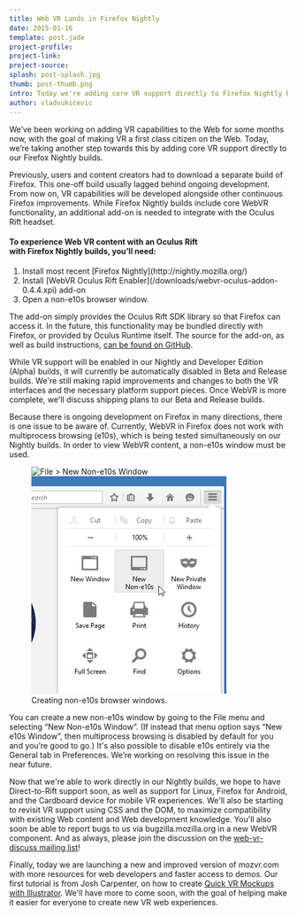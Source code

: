 ```yaml
---
title: Web VR Lands in Firefox Nightly
date: 2015-01-16
template: post.jade
project-profile:
project-link:
project-source:
splash: post-splash.jpg
thumb: post-thumb.png
intro: Today we're adding core VR support directly to Firefox Nightly builds.  Users and content creators will be able to download the latest Firefox Nightly builds and enjoy access to both experimental WebVR functionality alongside continuous Firefox improvements.
author: vladvukicevic
---
```


<p class="intro h2">We’ve been working on adding VR capabilities to the Web for some months now, with the goal of making VR a first class citizen on the Web.  Today, we’re taking another step towards this by adding core VR support directly to our Firefox Nightly builds.</p>

Previously, users and content creators had to download a separate build of Firefox.  This one-off build usually lagged behind ongoing development. From now on, VR capabilities will be developed alongside other continuous Firefox improvements.  While Firefox Nightly builds include core WebVR functionality, an additional add-on is needed to integrate with the Oculus Rift headset.

<div class="post-summary">
  <h4>
    To experience Web VR content with an Oculus Rift<br/> with
    Firefox Nightly builds, you’ll need:
  </h4>

  <ol>
    <li>Install most recent [Firefox Nightly](http://nightly.mozilla.org/)</li>
    <li>Install [WebVR Oculus Rift Enabler](/downloads/webvr-oculus-addon-0.4.4.xpi) add-on</li>
    <li>Open a non-e10s browser window.</li>
  </ol>
</div>

The add-on simply provides the Oculus Rift SDK library so that Firefox can access it. In the future, this functionality may be bundled directly with Firefox, or provided by Oculus Runtime itself.  The source for the add-on, as well as build instructions, [can be found on GitHub](https://github.com/MozVR/webvr-oculus-addon).

While VR support will be enabled in our Nightly and Developer Edition (Alpha) builds, it will currently be automatically disabled in Beta and Release builds. We're still making rapid improvements and changes to both the VR interfaces and the necessary platform support pieces.  Once WebVR is more complete, we'll discuss shipping plans to our Beta and Release builds.

Because there is ongoing development on Firefox in many directions, there is one issue to be aware of. Currently, WebVR in Firefox does not work with multiprocess browsing (e10s), which is being tested simultaneously on our Nightly builds.  In order to view WebVR content, a non-e10s window must be used.

<figure>
  <img src="/downloads/e10s.png" alt="File &gt; New Non-e10s Window">
  <img src="windows-new-non-e10s.png">
  <figcaption>
    Creating non-e10s browser windows.
  </figcaption>
</figure>

You can create a new non-e10s window by going to the File menu and selecting “New Non-e10s Window”. (If instead that menu option says “New e10s Window”, then multiprocess browsing is disabled by default for you and you’re good to go.) It's also possible to disable e10s entirely via the General tab in Preferences. We’re working on resolving this issue in the near future.

Now that we're able to work directly in our Nightly builds, we hope to have Direct-to-Rift support soon, as well as support for Linux, Firefox for Android, and the Cardboard device for mobile VR experiences.  We'll also be starting to revisit VR support using CSS and the DOM, to maximize compatibility with existing Web content and Web development knowledge.  You'll also soon be able to report bugs to us via bugzilla.mozilla.org in a new WebVR component.  And as always, please join the discussion on the [web-vr-discuss mailing list](https://mail.mozilla.org/listinfo/web-vr-discuss)!

Finally, today we are launching a new and improved version of mozvr.com with more resources for web developers and faster access to demos. Our first tutorial is from Josh Carpenter, on how to create [Quick VR Mockups with Illustrator](/posts/quick-vr-prototypes/). We'll have more to come soon, with the goal of helping make it easier for everyone to create new VR web experiences.

